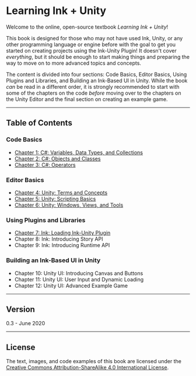 # Learning Ink + Unity

Welcome to the online, open-source textbook *Learning Ink + Unity*!

This book is designed for those who may not have used Ink, Unity, or any other programming language or engine before with the goal to get you started on creating projects using the Ink-Unity Plugin! It doesn't cover *everything*, but it should be enough to start making things and preparing the way to move on to more advanced topics and concepts.

The content is divided into four sections: Code Basics, Editor Basics, Using Plugins and Libraries, and Building an Ink-Based UI in Unity. While the book *can* be read in a different order, it is strongly recommended to start with some of the chapters on the code *before* moving over to the chapters on the Unity Editor and the final section on creating an example game.

---

## Table of Contents

### Code Basics

- [Chapter 1: C#: Variables, Data Types, and Collections](./chapter1/index.md)
- [Chapter 2: C#: Objects and Classes](./chapter2/index.md)
- [Chapter 3: C#: Operators](./chapter3/index.md)

### Editor Basics

- [Chapter 4: Unity: Terms and Concepts](./chapter4/index.md)
- [Chapter 5: Unity: Scripting Basics](./chapter5/index.md)
- [Chapter 6: Unity: Windows, Views, and Tools](./chapter6/index.md)

### Using Plugins and Libraries

- [Chapter 7: Ink: Loading Ink-Unity Plugin](./chapter7/index.md)
- Chapter 8: Ink: Introducing Story API
- Chapter 9: Ink: Introducing Runtime API

### Building an Ink-Based UI in Unity

- Chapter 10: Unity UI: Introducing Canvas and Buttons
- Chapter 11: Unity UI: User Input and Dynamic Loading
- Chapter 12: Unity UI: Advanced Example Game

---

## Version

0.3 - June 2020

---

## License

The text, images, and code examples of this book are licensed under the [Creative Commons Attribution-ShareAlike 4.0 International License](https://creativecommons.org/licenses/by-sa/4.0/).
